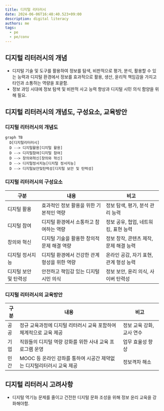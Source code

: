 ```yaml
---
title: 디지털 리터러시
date: 2024-06-06T16:48:40.523+09:00
description: digital literacy
authors: me
tags:
  - pe
  - pe/conv
---
```


## 디지털 리터러시의 개념

- 디지털 기술 및 도구를 활용하여 정보를 탐색, 비판적으로 평가, 분석, 활용할 수 있는 능력과 디지털 환경에서 정보를 효과적으로 활용, 생산, 윤리적 책임감을 가지고 타인과 소통하는 역량을 포괄함.
- 정보 과잉 시대에 정보 탐색 및 비판적 사고 능력 향상과 디지털 시민 의식 함양을 위해 필요.

## 디지털 리터러시의 개념도, 구성요소, 교육방안

### 디지털 리터러시의 개념도

```mermaid
graph TB
  D[디지털리터러시]
  D --> 디지털활용[디지털 활용]
  D --> 디지털참여[디지털 참여]
  D --> 창의와혁신[창의와 혁신]
  D --> 디지털정서지능[디지털 정서지능]
  D --> 디지털보안및탄력성[디지털 보안 및 탄력성]
```

### 디지털 리터러시의 구성요소

| 구분                  | 내용                                         | 비고                                   |
| --------------------- | -------------------------------------------- | -------------------------------------- |
| 디지털 활용           | 효과적인 정보 활용을 위한 기본적인 역량      | 정보 탐색, 평가, 분석 관리 능력        |
| 디지털 참여           | 디지털 환경에서 소통하고 참여하는 역량       | 정보 공유, 협업, 네트워킹, 표현 능력   |
| 창의와 혁신           | 디지털 기술을 활용한 창의적 문제 해결 역량   | 정보 창작, 콘텐츠 제작, 문제 해결 능력 |
| 디지털 정서지능       | 디지털 환경에서 건강한 관계 형성을 위한 역량 | 온라인 공감, 자기 표현, 관계 형성 능력 |
| 디지털 보안 및 탄력성 | 안전하고 책임감 있는 디지털 시민 의식        | 정보 보안, 윤리 의식, 사이버 탄력성    |

### 디지털 리터러시의 교육방안

| 구분 | 내용                                                                  | 비고                      |
| ---- | --------------------------------------------------------------------- | ------------------------- |
| 공공 | 정규 교육과정에 디지털 리터러시 교육 포함하여 체계적으로 교육 제공    | 정보 교육 강화, 교사 연수 |
| 기업 | 직원들의 디지털 역량 강화를 위한 사내 교육 프로그램 운영              | 업무 효율성 향상          |
| 민간 | MOOC 등 온라인 강좌를 통하여 시공간 제약없는 디지털리터러시 교육 제공 | 정보격차 해소             |

## 디지털 리터러시 고려사항

- 디지털 역기능 문제를 줄이고 건전한 디지털 문화 조성을 위해 정보 윤리 교육을 강화해야함.
